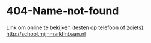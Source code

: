 404-Name-not-found
==================
Link om online te bekijken (testen op telefoon of zoiets):
http://school.mijnmarklinbaan.nl
